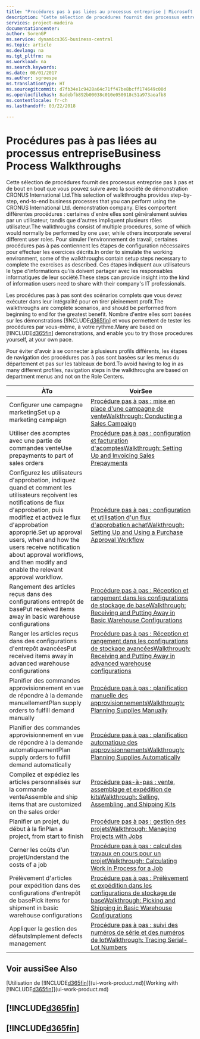 ```yaml
---
title: "Procédures pas à pas liées au processus entreprise | Microsoft Docs"
description: "Cette sélection de procédures fournit des processus entreprise pas à pas et de bout en bout que vous pouvez suivre avec la société de démonstration CRONUS International Ltd. Elles comportent différentes procédures : certaines d'entre elles sont généralement suivies par un utilisateur, tandis que d'autres impliquent plusieurs rôles utilisateur. Pour simuler l'environnement de travail, certaines procédures pas à pas contiennent les étapes de configuration nécessaires pour effectuer les exercices décrits. Ces étapes indiquent aux utilisateurs le type d'informations qu'ils doivent partager avec les responsables informatiques de leur société."
services: project-madeira
documentationcenter: 
author: SorenGP
ms.service: dynamics365-business-central
ms.topic: article
ms.devlang: na
ms.tgt_pltfrm: na
ms.workload: na
ms.search.keywords: 
ms.date: 08/01/2017
ms.author: sgroespe
ms.translationtype: HT
ms.sourcegitcommit: d7fb34e1c9428a64c71ff47be8bcff174649c00d
ms.openlocfilehash: 8adebfb892b00038c010e050018c51a973aeafb8
ms.contentlocale: fr-ch
ms.lasthandoff: 03/22/2018

---
```

# <a name="business-process-walkthroughs"></a><span data-ttu-id="035c5-106">Procédures pas à pas liées au processus entreprise</span><span class="sxs-lookup"><span data-stu-id="035c5-106">Business Process Walkthroughs</span></span>
<span data-ttu-id="035c5-107">Cette sélection de procédures fournit des processus entreprise pas à pas et de bout en bout que vous pouvez suivre avec la société de démonstration CRONUS International Ltd.</span><span class="sxs-lookup"><span data-stu-id="035c5-107">This selection of walkthroughs provides step-by-step, end-to-end business processes that you can perform using the CRONUS International Ltd. demonstration company.</span></span> <span data-ttu-id="035c5-108">Elles comportent différentes procédures : certaines d'entre elles sont généralement suivies par un utilisateur, tandis que d'autres impliquent plusieurs rôles utilisateur.</span><span class="sxs-lookup"><span data-stu-id="035c5-108">The walkthroughs consist of multiple procedures, some of which would normally be performed by one user, while others incorporate several different user roles.</span></span> <span data-ttu-id="035c5-109">Pour simuler l'environnement de travail, certaines procédures pas à pas contiennent les étapes de configuration nécessaires pour effectuer les exercices décrits.</span><span class="sxs-lookup"><span data-stu-id="035c5-109">In order to simulate the working environment, some of the walkthroughs contain setup steps necessary to complete the exercises as described.</span></span> <span data-ttu-id="035c5-110">Ces étapes indiquent aux utilisateurs le type d'informations qu'ils doivent partager avec les responsables informatiques de leur société.</span><span class="sxs-lookup"><span data-stu-id="035c5-110">These steps can provide insight into the kind of information users need to share with their company's IT professionals.</span></span>  

 <span data-ttu-id="035c5-111">Les procédures pas à pas sont des scénarios complets que vous devez exécuter dans leur intégralité pour en tirer pleinement profit.</span><span class="sxs-lookup"><span data-stu-id="035c5-111">The walkthroughs are complete scenarios, and should be performed from beginning to end for the greatest benefit.</span></span> <span data-ttu-id="035c5-112">Nombre d'entre elles sont basées sur les démonstrations [!INCLUDE[d365fin](includes/d365fin_md.md)] et vous permettent de tester les procédures par vous-même, à votre rythme.</span><span class="sxs-lookup"><span data-stu-id="035c5-112">Many are based on [!INCLUDE[d365fin](includes/d365fin_md.md)] demonstrations, and enable you to try those procedures yourself, at your own pace.</span></span>  

 <span data-ttu-id="035c5-113">Pour éviter d'avoir à se connecter à plusieurs profils différents, les étapes de navigation des procédures pas à pas sont basées sur les menus du département et pas sur les tableaux de bord.</span><span class="sxs-lookup"><span data-stu-id="035c5-113">To avoid having to log in as many different profiles, navigation steps in the walkthroughs are based on department menus and not on the Role Centers.</span></span>  

|<span data-ttu-id="035c5-114">À</span><span class="sxs-lookup"><span data-stu-id="035c5-114">To</span></span>|<span data-ttu-id="035c5-115">Voir</span><span class="sxs-lookup"><span data-stu-id="035c5-115">See</span></span>|  
|--------|---------|  
|<span data-ttu-id="035c5-116">Configurer une campagne marketing</span><span class="sxs-lookup"><span data-stu-id="035c5-116">Set up a marketing campaign</span></span>|[<span data-ttu-id="035c5-117">Procédure pas à pas : mise en place d'une campagne de vente</span><span class="sxs-lookup"><span data-stu-id="035c5-117">Walkthrough: Conducting a Sales Campaign</span></span>](walkthrough-conducting-a-sales-campaign.md)|  
|<span data-ttu-id="035c5-118">Utiliser des acomptes avec une partie de commandes vente</span><span class="sxs-lookup"><span data-stu-id="035c5-118">Use prepayments to part of sales orders</span></span>|[<span data-ttu-id="035c5-119">Procédure pas à pas : configuration et facturation d'acomptes</span><span class="sxs-lookup"><span data-stu-id="035c5-119">Walkthrough: Setting Up and Invoicing Sales Prepayments</span></span>](walkthrough-setting-up-and-invoicing-sales-prepayments.md)|  
|<span data-ttu-id="035c5-120">Configurez les utilisateurs d'approbation, indiquez quand et comment les utilisateurs reçoivent les notifications de flux d'approbation, puis modifiez et activez le flux d'approbation approprié.</span><span class="sxs-lookup"><span data-stu-id="035c5-120">Set up approval users, when and how the users receive notification about approval workflows, and then modify and enable the relevant approval workflow.</span></span>|[<span data-ttu-id="035c5-121">Procédure pas à pas : configuration et utilisation d'un flux d'approbation achat</span><span class="sxs-lookup"><span data-stu-id="035c5-121">Walkthrough: Setting Up and Using a Purchase Approval Workflow</span></span>](walkthrough-setting-up-and-using-a-purchase-approval-workflow.md)|  
|<span data-ttu-id="035c5-122">Rangement des articles reçus dans des configurations entrepôt de base</span><span class="sxs-lookup"><span data-stu-id="035c5-122">Put received items away in basic warehouse configurations</span></span>|[<span data-ttu-id="035c5-123">Procédure pas à pas : Réception et rangement dans les configurations de stockage de base</span><span class="sxs-lookup"><span data-stu-id="035c5-123">Walkthrough: Receiving and Putting Away in Basic Warehouse Configurations</span></span>](walkthrough-receiving-and-putting-away-in-basic-warehousing.md)|  
|<span data-ttu-id="035c5-124">Ranger les articles reçus dans des configurations d'entrepôt avancées</span><span class="sxs-lookup"><span data-stu-id="035c5-124">Put received items away in advanced warehouse configurations</span></span>|[<span data-ttu-id="035c5-125">Procédure pas à pas : Réception et rangement dans les configurations de stockage avancées</span><span class="sxs-lookup"><span data-stu-id="035c5-125">Walkthrough: Receiving and Putting Away in advanced warehouse configurations</span></span>](walkthrough-receiving-and-putting-away-in-advanced-warehousing.md)|  
|<span data-ttu-id="035c5-126">Planifier des commandes approvisionnement en vue de répondre à la demande manuellement</span><span class="sxs-lookup"><span data-stu-id="035c5-126">Plan supply orders to fulfill demand manually</span></span>|[<span data-ttu-id="035c5-127">Procédure pas à pas : planification manuelle des approvisionnements</span><span class="sxs-lookup"><span data-stu-id="035c5-127">Walkthrough: Planning Supplies Manually</span></span>](walkthrough-planning-supplies-manually.md)|  
|<span data-ttu-id="035c5-128">Planifier des commandes approvisionnement en vue de répondre à la demande automatiquement</span><span class="sxs-lookup"><span data-stu-id="035c5-128">Plan supply orders to fulfill demand automatically</span></span>|[<span data-ttu-id="035c5-129">Procédure pas à pas : planification automatique des approvisionnements</span><span class="sxs-lookup"><span data-stu-id="035c5-129">Walkthrough: Planning Supplies Automatically</span></span>](walkthrough-planning-supplies-automatically.md)|  
|<span data-ttu-id="035c5-130">Compilez et expédiez les articles personnalisés sur la commande vente</span><span class="sxs-lookup"><span data-stu-id="035c5-130">Assemble and ship items that are customized on the sales order</span></span>|[<span data-ttu-id="035c5-131">Procédure pas-à-pas : vente, assemblage et expédition de kits</span><span class="sxs-lookup"><span data-stu-id="035c5-131">Walkthrough: Selling, Assembling, and Shipping Kits</span></span>](walkthrough-selling-assembling-and-shipping-kits.md)|  
|<span data-ttu-id="035c5-132">Planifier un projet, du début à la fin</span><span class="sxs-lookup"><span data-stu-id="035c5-132">Plan a project, from start to finish</span></span>|[<span data-ttu-id="035c5-133">Procédure pas à pas : gestion des projets</span><span class="sxs-lookup"><span data-stu-id="035c5-133">Walkthrough: Managing Projects with Jobs</span></span>](walkthrough-managing-projects-with-jobs.md)|  
|<span data-ttu-id="035c5-134">Cerner les coûts d’un projet</span><span class="sxs-lookup"><span data-stu-id="035c5-134">Understand the costs of a job</span></span>|[<span data-ttu-id="035c5-135">Procédure pas à pas : calcul des travaux en cours pour un projet</span><span class="sxs-lookup"><span data-stu-id="035c5-135">Walkthrough: Calculating Work in Process for a Job</span></span>](walkthrough-calculating-work-in-process-for-a-job.md)|  
|<span data-ttu-id="035c5-136">Prélèvement d'articles pour expédition dans des configurations d'entrepôt de base</span><span class="sxs-lookup"><span data-stu-id="035c5-136">Pick items for shipment in basic warehouse configurations</span></span>|[<span data-ttu-id="035c5-137">Procédure pas à pas : Prélèvement et expédition dans les configurations de stockage de base</span><span class="sxs-lookup"><span data-stu-id="035c5-137">Walkthrough: Picking and Shipping in Basic Warehouse Configurations</span></span>](walkthrough-picking-and-shipping-in-basic-warehousing.md)|  
|<span data-ttu-id="035c5-138">Appliquer la gestion des défauts</span><span class="sxs-lookup"><span data-stu-id="035c5-138">Implement defects management</span></span>|[<span data-ttu-id="035c5-139">Procédure pas à pas : suivi des numéros de série et des numéros de lot</span><span class="sxs-lookup"><span data-stu-id="035c5-139">Walkthrough: Tracing Serial-Lot Numbers</span></span>](walkthrough-tracing-serial-lot-numbers.md)|  

## <a name="see-also"></a><span data-ttu-id="035c5-140">Voir aussi</span><span class="sxs-lookup"><span data-stu-id="035c5-140">See Also</span></span>
<span data-ttu-id="035c5-141">[Utilisation de [!INCLUDE[d365fin](includes/d365fin_md.md)]](ui-work-product.md)</span><span class="sxs-lookup"><span data-stu-id="035c5-141">[Working with [!INCLUDE[d365fin](includes/d365fin_md.md)]](ui-work-product.md)</span></span>  

## [!INCLUDE[d365fin](includes/free_trial_md.md)]  
## [!INCLUDE[d365fin](includes/training_link_md.md)]

